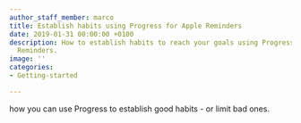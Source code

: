 ```yaml
---
author_staff_member: marco
title: Establish habits using Progress for Apple Reminders
date: 2019-01-31 00:00:00 +0100
description: How to establish habits to reach your goals using Progress for Apple
  Reminders.
image: ''
categories:
- Getting-started

---
```

how you can use Progress to establish good habits - or limit bad ones.